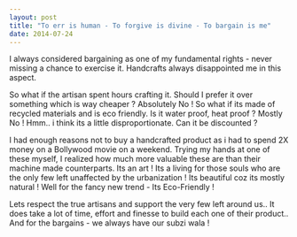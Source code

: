 ```yaml
---
layout: post
title: "To err is human - To forgive is divine - To bargain is me"
date: 2014-07-24
---
```


I always considered bargaining as one of my fundamental rights - never missing a chance to exercise it. Handcrafts always disappointed me in this aspect.

So what if the artisan spent hours crafting it. Should I prefer it over something which is way cheaper ? Absolutely No !
So what if its made of recycled materials and is eco friendly. Is it water proof, heat proof ? Mostly No !
Hmm.. i think its a little disproportionate. Can it be discounted ?

I had enough reasons not to buy a handcrafted product as i had to spend 2X money on a Bollywood movie on a weekend. Trying my hands at one of these myself, I realized how much more valuable these are than their machine made counterparts. Its an art !  Its a living for those souls who are the only few left unaffected by the urbanization ! Its beautiful coz its mostly natural ! Well for the fancy new trend - Its Eco-Friendly ! 

Lets respect the true artisans and support the very few left around us.. It does take a lot of time, effort and finesse to build each one of their product.. And for the bargains - we always have our subzi wala !
